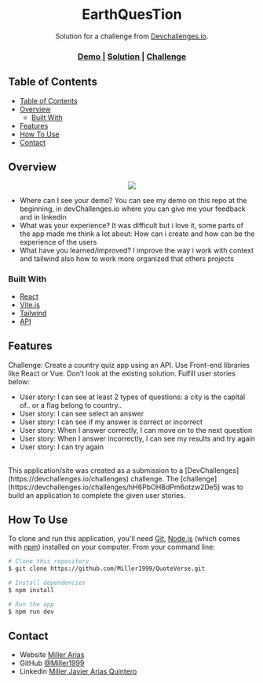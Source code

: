 <!-- Please update value in the {}  -->

<h1 align="center">EarthQuesTion</h1>

<div align="center">
   Solution for a challenge from  <a href="http://devchallenges.io" target="_blank">Devchallenges.io</a>.
</div>

<div align="center">
  <h3>
    <a href="https://earthquestion.vercel.app ">
      Demo
    </a>
    <span> | </span>
    <a href="https://github.com/Miller1999/EarthQuesTion">
      Solution
    </a>
    <span> | </span>
    <a href="https://devchallenges.io/challenges/Bu3G2irnaXmfwQ8sZkw8">
      Challenge
    </a>
  </h3>
</div>

<!-- TABLE OF CONTENTS -->

## Table of Contents

- [Table of Contents](#table-of-contents)
- [Overview](#overview)
  - [Built With](#built-with)
- [Features](#features)
- [How To Use](#how-to-use)
- [Contact](#contact)

<!-- OVERVIEW -->

## Overview
<div style="text-align:center">
   <img src ="https://github.com/Miller1999/QuoteVerse/assets/22383830/e7ac437d-4ef3-4f62-8595-c9178c12d06a" />
</div>

- Where can I see your demo?
 You can see my demo on this repo at the beginning, in devChallenges.io where you can give me your feedback and in linkedin
- What was your experience?
  It was difficult but i love it, some parts of the app made me think a lot about: How can i create and how can be the experience of the users
- What have you learned/improved?
  I improve the way i work with context and tailwind also how to work more organized that others projects

### Built With

<!-- This section should list any major frameworks that you built your project using. Here are a few examples.-->

- [React](https://reactjs.org/)
- [Vite.js](https://vitejs.dev)
- [Tailwind](https://tailwindcss.com/)
- [API](https://restcountries.com/#endpoints-all)

## Features

Challenge: Create a country quiz app using an API. Use Front-end libraries like React or Vue. Don’t look at the existing solution. Fulfill user stories below:

- User story: I can see at least 2 types of questions: a city is the capital of.. or a flag belong to country..
- User story: I can see select an answer
- User story: I can see if my answer is correct or incorrect
- User story: When I answer correctly, I can move on to the next question
- User story: When I answer incorrectly, I can see my results and try again
- User story: I can try again
<br>
This application/site was created as a submission to a [DevChallenges](https://devchallenges.io/challenges) challenge. The [challenge](https://devchallenges.io/challenges/hH6PbOHBdPm6otzw2De5) was to build an application to complete the given user stories.

## How To Use

To clone and run this application, you'll need [Git](https://git-scm.com), [Node.js](https://nodejs.org/en/download/) (which comes with [npm](http://npmjs.com)) installed on your computer. From your command line:

```bash
# Clone this repository
$ git clone https://github.com/Miller1999/QuoteVerse.git

# Install dependencies
$ npm install

# Run the app
$ npm run dev

```

## Contact

- Website [Miller Arias](https://miller1999.github.io/Portafolio/)
- GitHub [@Miller1999](https://github.com/Miller1999)
- Linkedin [Miller Javier Arias Quintero](https://www.linkedin.com/in/miller-javier-arias-quintero/)
